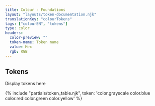 ```yaml
---
title: Colour - Foundations
layout: "layouts/token-documentation.njk"
translationKey: "colourTokens"
tags: ["colourEN", "tokens"]
type: color
headers:
  color-preview: ""
  token-name: Token name
  value: Hex
  rgb: RGB
---
```


## Tokens

Display tokens here

{% include "partials/token_table.njk", token: 'color.grayscale color.blue color.red color.green color.yellow' %}

